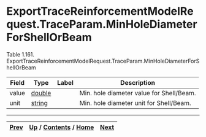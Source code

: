 
# ExportTraceReinforcementModelRequest.TraceParam.MinHoleDiameterForShellOrBeam

Table 1.161.
ExportTraceReinforcementModelRequest.TraceParam.MinHoleDiameterForShellOrBeam

Field| Type| Label| Description  
---|---|---|---  
value| [double](ch01s11.md "gRPC Scalar Value Types")|  | Min. hole diameter value for Shell/Beam.  
unit| [string](ch01s11.md "gRPC Scalar Value Types")|  | Min. hole diameter unit for Shell/Beam.  
  
  

* * *

[Prev](ch01s07s02s06.md) | [Up](ch01s07s02.md) / [Contents](index.md) / [Home](../../index.htm)|  [Next](ch01s07s02s08.md)  
---|---|---

